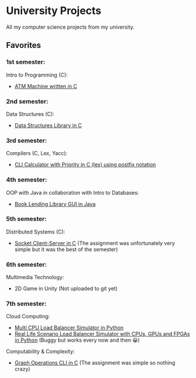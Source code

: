 # University Projects
All my computer science projects from my university.

## Favorites

### 1st semester:
Intro to Programming (C):

- [ATM Machine written in C](./1st%20semester/intro%20to%20programming/assignment%203/)

### 2nd semester:
Data Structures (C):

- [Data Structures Library in C](./2nd%20semester/data%20structures%20in%20c/assignment%203/part%202/modules/)

### 3rd semester:
Compilers (C, Lex, Yacc):

- [CLI Calculator with Priority in C (lex) using postfix notation](./3rd%20semester/compilers/assignment%203/)

### 4th semester:
OOP with Java in collaboration with Intro to Databases:

- [Book Lending Library GUI in Java](./4th%20semester/java/assignment%205/)

### 5th semester:
Distributed Systems (C):

- [Socket Client-Server in C](./5th%20semester/distributed%20systems/ds_2023_ask6_408_Jimminer/) (The assignment was unfortunately very simple but it was the best of the semester)

### 6th semester:
Multimedia Technology:

- 2D Game in Unity (Not uploaded to git yet)

### 7th semester:
Cloud Computing:

- [Multi CPU Load Balancer Simulator in Python](./7th%20semester/cloud%20computing/assignment%204/)
- [Real Life Scenario Load Balancer Simulator with CPUs, GPUs and FPGAs in Python](./7th%20semester/cloud%20computing/assignment%205/) (Buggy but works every now and then 😀)

Computability & Complexity:
- [Graph Operations CLI in C](./7th%20semester/computability%20and%20complexity/assignment%201/) (The assignment was simple so nothing crazy)